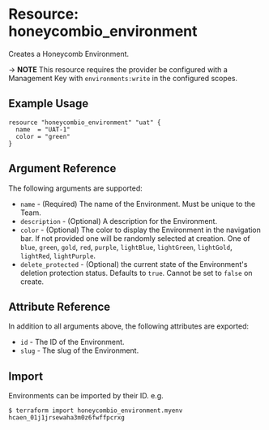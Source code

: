 # Resource: honeycombio_environment

Creates a Honeycomb Environment.

-> **NOTE** This resource requires the provider be configured with a Management Key with `environments:write` in the configured scopes.

## Example Usage

```hcl
resource "honeycombio_environment" "uat" {
  name  = "UAT-1"
  color = "green"
}
```

## Argument Reference

The following arguments are supported:

* `name` - (Required) The name of the Environment. Must be unique to the Team.
* `description` - (Optional) A description for the Environment.
* `color` - (Optional) The color to display the Environment in the navigation bar.
  If not provided one will be randomly selected at creation.
  One of `blue`, `green`, `gold`, `red`, `purple`, `lightBlue`, `lightGreen`, `lightGold`, `lightRed`, `lightPurple`.
* `delete_protected` - (Optional) the current state of the Environment's deletion protection status.
  Defaults to `true`. Cannot be set to `false` on create.

## Attribute Reference

In addition to all arguments above, the following attributes are exported:

* `id` - The ID of the Environment.
* `slug` - The slug of the Environment.

## Import

Environments can be imported by their ID. e.g.

```
$ terraform import honeycombio_environment.myenv hcaen_01j1jrsewaha3m0z6fwffpcrxg
```
